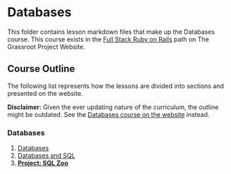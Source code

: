 # Databases

This folder contains lesson markdown files that make up the Databases course. This course exists in the [Full Stack Ruby on Rails](https://learn.grassroot.academy/paths/full-stack-ruby-on-rails) path on The Grassroot Project Website.

## Course Outline

The following list represents how the lessons are divided into sections and presented on the website.

**Disclaimer:** Given the ever updating nature of the curriculum, the outline might be outdated. See the [Databases course on the website](https://learn.grassroot.academy/paths/full-stack-ruby-on-rails/courses/databases)
instead.

### Databases

1. [Databases](databases/databases.md)
2. [Databases and SQL](databases/databases_and_sql.md)
3. [**Project: SQL Zoo**](databases/project_sql_zoo.md)
